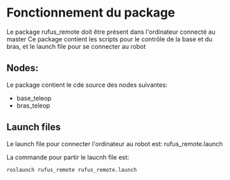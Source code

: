 # Fonctionnement du package

Le package rufus_remote doit être présent dans l'ordinateur connecté au master
Ce package contient les scripts pour le contrôle de la base et du bras, et le launch file pour se connecter au robot

## Nodes:

Le package contient le cde source des nodes suivantes:
- base_teleop
- bras_teleop

## Launch files

Le launch file pour connecter l'ordinateur au robot est:
rufus_remote.launch

La commande pour partir le laucnh file est:

    roslaunch rufus_remote rufus_remote.launch
